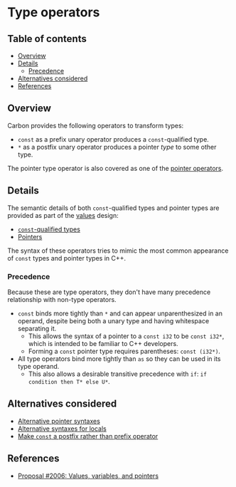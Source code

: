 # Type operators

<!--
Part of the Carbon Language project, under the Apache License v2.0 with LLVM
Exceptions. See /LICENSE for license information.
SPDX-License-Identifier: Apache-2.0 WITH LLVM-exception
-->

<!-- toc -->

## Table of contents

-   [Overview](#overview)
-   [Details](#details)
    -   [Precedence](#precedence)
-   [Alternatives considered](#alternatives-considered)
-   [References](#references)

<!-- tocstop -->

## Overview

Carbon provides the following operators to transform types:

-   `const` as a prefix unary operator produces a `const`-qualified type.
-   `*` as a postfix unary operator produces a pointer _type_ to some other
    type.

The pointer type operator is also covered as one of the
[pointer operators](pointer_operators.md).

## Details

The semantic details of both `const`-qualified types and pointer types are
provided as part of the [values](/docs/design/values.md) design:

-   [`const`-qualified types](/docs/design/values.md#const-qualified-types)
-   [Pointers](/docs/design/values.md#pointers)

The syntax of these operators tries to mimic the most common appearance of
`const` types and pointer types in C++.

### Precedence

Because these are type operators, they don't have many precedence relationship
with non-type operators.

-   `const` binds more tightly than `*` and can appear unparenthesized in an
    operand, despite being both a unary type and having whitespace separating
    it.
    -   This allows the syntax of a pointer to a `const i32` to be `const i32*`,
        which is intended to be familiar to C++ developers.
    -   Forming a `const` pointer type requires parentheses: `const (i32*)`.
-   All type operators bind more tightly than `as` so they can be used in its
    type operand.
    -   This also allows a desirable transitive precedence with `if`:
        `if condition then T* else U*`.

## Alternatives considered

-   [Alternative pointer syntaxes](/proposals/p2006.md#alternative-pointer-syntaxes)
-   [Alternative syntaxes for locals](/proposals/p2006.md#alternative-syntaxes-for-locals)
-   [Make `const` a postfix rather than prefix operator](/proposals/p2006.md#make-const-a-postfix-rather-than-prefix-operator)

## References

-   [Proposal #2006: Values, variables, and pointers](/proposals/p2006.md)
